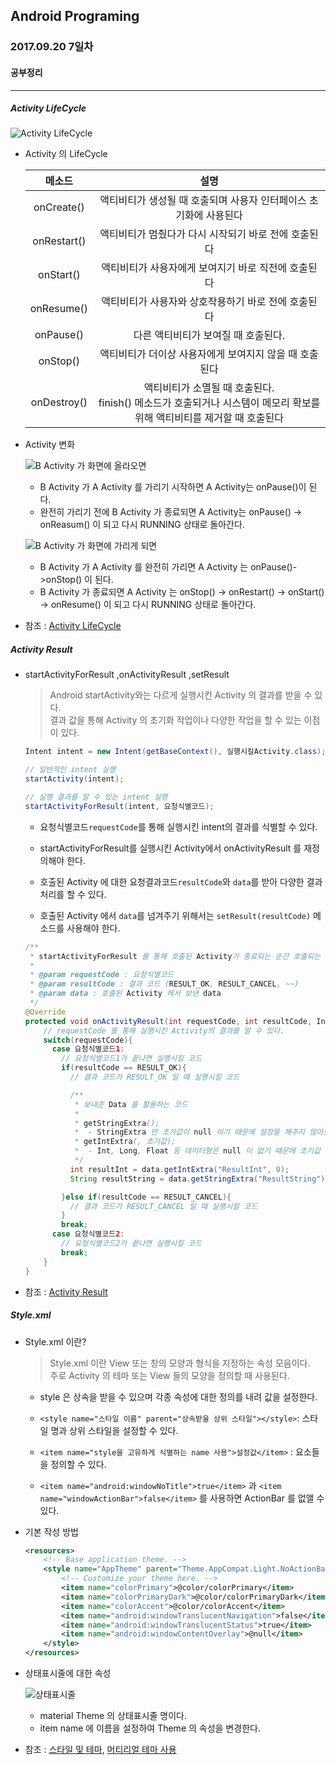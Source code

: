 Android Programing
----------------------------------------------------
### 2017.09.20 7일차

#### 공부정리
____________________________________________________

##### __Activity LifeCycle__

![Activity LifeCycle](https://github.com/Hooooong/DAY13_Activity_etc/blob/master/image/Activity%20LifeCycle.jpg)

- Activity 의 LifeCycle


     메소드 | 설명
     :----: | :----:
     onCreate() | 액티비티가 생성될 때 호출되며 사용자 인터페이스 초기화에 사용된다
     onRestart() | 액티비티가 멈췄다가 다시 시작되기 바로 전에 호출된다
     onStart() | 액티비티가 사용자에게 보여지기 바로 직전에 호출된다
     onResume() | 액티비티가 사용자와 상호작용하기 바로 전에 호출된다
     onPause() | 다른 액티비티가 보여질 때 호출된다.
     onStop() | 액티비티가 더이상 사용자에게 보여지지 않을 때 호출된다
     onDestroy() | 액티비티가 소멸될 때 호출된다.<br> finish() 메소드가 호출되거나 시스템이 메모리 확보를 위해 액티비티를 제거할 때 호출된다

- Activity 변화

    ![B Activity 가 화면에 올라오면](https://github.com/Hooooong/DAY13_Activity_etc/blob/master/image/Activity1.PNG)

    - B Activity 가 A Activity 를 가리기 시작하면 A Activity는 onPause()이 된다.
    - 완전히 가리기 전에 B Activity 가 종료되면 A Activity는 onPause() -> onReasum() 이 되고 다시 RUNNING 상태로 돌아간다.

    ![B Activity 가 화면에 가리게 되면](https://github.com/Hooooong/DAY13_Activity_etc/blob/master/image/Activity2.PNG)

    - B Activity 가 A Activity 를 완전히 가리면 A Activity 는 onPause()->onStop() 이 된다.
    - B Activity 가 종료되면 A Activity 는 onStop() -> onRestart() -> onStart() -> onResume() 이 되고 다시 RUNNING 상태로 돌아간다.


- 참조 : [Activity LifeCycle](https://developer.android.com/guide/components/activities/activity-lifecycle.html)

##### __Activity Result__

- startActivityForResult ,onActivityResult ,setResult

    > Android startActivity와는 다르게 실행시킨 Activity 의 결과를 받을 수 있다.<br>
    > 결과 값을 통해 Activity 의 초기화 작업이나 다양한 작업을 할 수 있는 이점이 있다.

    ```java
    Intent intent = new Intent(getBaseContext(), 실행시킬Activity.class);

    // 일반적인 intent 실행
    startActivity(intent);

    // 실행 결과를 알 수 있는 intent 실행
    startActivityForResult(intent, 요청식별코드);
    ```

    - 요청식별코드`requestCode`를 통해 실행시킨 intent의 결과를 식별할 수 있다.

    - startActivityForResult를 실행시킨 Activity에서 onActivityResult 를 재정의해야 한다.

    - 호출된 Activity 에 대한 요청결과코드`resultCode`와 `data`를 받아 다양한 결과 처리를 할 수 있다.

    - 호출된 Activity 에서 `data`를 넘겨주기 위해서는 `setResult(resultCode)` 메소드를 사용해야 한다.

    ```java
    /**
     * startActivityForResult 를 통해 호출된 Activity가 종료되는 순간 호출되는 함수
     *
     * @param requestCode : 요청식별코드
     * @param resultCode : 결과 코드 (RESULT_OK, RESULT_CANCEL, ~~)
     * @param data : 호출된 Activity 에서 보낸 data
     */
    @Override
    protected void onActivityResult(int requestCode, int resultCode, Intent data) {
        // requestCode 를 통해 실행시킨 Activity의 결과를 알 수 있다.
        switch(requestCode){
          case 요청식별코드1:
            // 요청식별코드1가 끝나면 실행시킬 코드
            if(resultCode == RESULT_OK){
              // 결과 코드가 RESULT_OK 일 떄 실행시킬 코드

              /**
               * 보내준 Data 를 활용하는 코드
               *
               * getStringExtra();
               *  - StringExtra 만 초기값이 null 이기 때문에 설정을 해주지 않아도 되지만
               * getIntExtra(, 초기값);
               *  - Int, Long, Float 등 데이터형은 null 이 없기 때문에 초기값 설정을 해줘야 한다.
               */
              int resultInt = data.getIntExtra("ResultInt", 0);
              String resultString = data.getStringExtra("ResultString");

            }else if(resultCode == RESULT_CANCEL){
              // 결과 코드가 RESULT_CANCEL 일 때 실행시킬 코드
            }
            break;
          case 요청식별코드2:
            // 요청식별코드2가 끝나면 실행시킬 코드
            break;
        }
    }
    ```

- 참조 : [Activity Result](https://developer.android.com/training/basics/intents/result.html?hl=ko#ReceiveResult)

##### __Style.xml__

- Style.xml 이란?

    > Style.xml 이란 View 또는 창의 모양과 형식을 지정하는 속성 모음이다. <br>
    > 주로 Activity 의 테마 또는 View 들의 모양을 정의할 때 사용된다.

    - style 은 상속을 받을 수 있으며 각종 속성에 대한 정의를 내려 값을 설정한다.
    - `<style name="스타일 이름" parent="상속받을 상위 스타일"></style>`: 스타일 명과 상위 스타일을 설정할 수 있다.
    - `<item name="style을 고유하게 식별하는 name 사용">설정값</item>` : 요소들을 정의할 수 있다.

    - `<item name="android:windowNoTitle">true</item>` 과 `<item name="windowActionBar">false</item>` 를 사용하면 ActionBar 를 없앨 수 있다.


- 기본 작성 방법

    ```xml
    <resources>
        <!-- Base application theme. -->
        <style name="AppTheme" parent="Theme.AppCompat.Light.NoActionBar">
            <!-- Customize your theme here. -->
            <item name="colorPrimary">@color/colorPrimary</item>
            <item name="colorPrimaryDark">@color/colorPrimaryDark</item>
            <item name="colorAccent">@color/colorAccent</item>
            <item name="android:windowTranslucentNavigation">false</item>
            <item name="android:windowTranslucentStatus">true</item>
            <item name="android:windowContentOverlay">@null</item>
        </style>
    </resources>
    ```

- 상태표시줄에 대한 속성

    ![상태표시줄](https://github.com/Hooooong/DAY13_Activity_etc/blob/master/image/%EC%83%81%ED%83%9C%ED%91%9C%EC%8B%9C%EC%A4%84.png)

    - material Theme 의 상태표시줄 명이다.
    - item name 에 이름을 설정하여 Theme 의 속성을 변경한다.

- 참조 : [스타일 및 테마](https://developer.android.com/guide/topics/ui/themes.html), [머티리얼 테마 사용](https://developer.android.com/training/material/theme.html)
